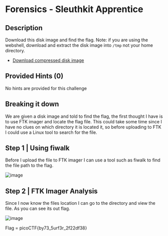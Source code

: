 # Forensics - Sleuthkit Apprentice
## Description 
Download this disk image and find the flag. Note: if you are using the webshell, download and extract the disk image into `/tmp` not your home directory.
-   [Download compressed disk image](https://artifacts.picoctf.net/c/332/disk.flag.img.gz)

## Provided Hints (0)
No hints are provided for this challenge

## Breaking it down
We are given a disk image and told to find the flag, the first thought I have is to use FTK imager and locate the flag file. This could take some time since I have no clues on which directory it is located it, so before uploading to FTK I could use a Linux tool to search for the file.

## Step 1 | Using fiwalk 
Before I upload the file to FTK imager I can use a tool such as fiwalk to find the file path to the flag. 

![image](https://user-images.githubusercontent.com/95002315/162501848-c71b83c8-ea4c-4605-b306-35b63a30ee33.png)

## Step 2 | FTK Imager Analysis
Since I now know the files location I can go to the directory and view the file. As you can see its out flag.

![image](https://user-images.githubusercontent.com/95002315/162501901-d054e51c-1148-4dee-9193-1cac5c2cf6c9.png)

Flag = picoCTF{by73_5urf3r_2f22df38} 
